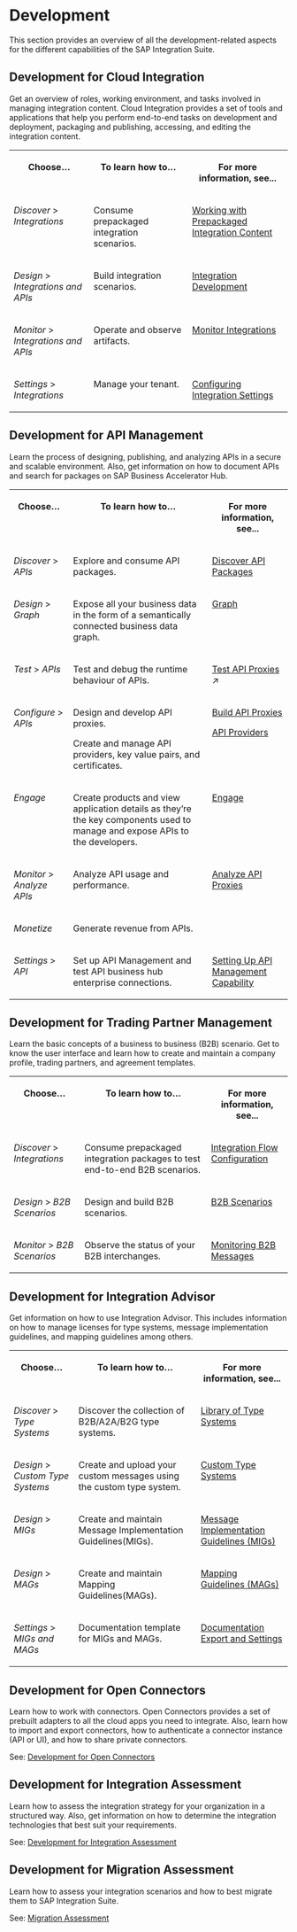 <!-- loiode1ae814218247c6bac4975cb486e431 -->

# Development

This section provides an overview of all the development-related aspects for the different capabilities of the SAP Integration Suite.



<a name="loiode1ae814218247c6bac4975cb486e431__section_Cloud_Integration"/>

## Development for Cloud Integration

Get an overview of roles, working environment, and tasks involved in managing integration content. Cloud Integration provides a set of tools and applications that help you perform end-to-end tasks on development and deployment, packaging and publishing, accessing, and editing the integration content.


<table>
<tr>
<th valign="top">

Choose…

</th>
<th valign="top">

To learn how to…

</th>
<th valign="top">

For more information, see...

</th>
</tr>
<tr>
<td valign="top">

*Discover* \> *Integrations* 

</td>
<td valign="top">

Consume prepackaged integration scenarios.

</td>
<td valign="top">

[Working with Prepackaged Integration Content](working-with-prepackaged-integration-content-bd2ed3e.md)

</td>
</tr>
<tr>
<td valign="top">

*Design* \> *Integrations and APIs* 

</td>
<td valign="top">

Build integration scenarios.

</td>
<td valign="top">

[Integration Development](integration-development-b18936e.md)

</td>
</tr>
<tr>
<td valign="top">

*Monitor* \> *Integrations and APIs* 

</td>
<td valign="top">

Operate and observe artifacts.

</td>
<td valign="top">

[Monitor Integrations](monitor-integrations-05446d0.md)

</td>
</tr>
<tr>
<td valign="top">

*Settings* \> *Integrations* 

</td>
<td valign="top">

Manage your tenant.

</td>
<td valign="top">

[Configuring Integration Settings](IntegrationSettings/configuring-integration-settings-98091f7.md)

</td>
</tr>
</table>



<a name="loiode1ae814218247c6bac4975cb486e431__section_APIM"/>

## Development for API Management

Learn the process of designing, publishing, and analyzing APIs in a secure and scalable environment. Also, get information on how to document APIs and search for packages on SAP Business Accelerator Hub.


<table>
<tr>
<th valign="top">

Choose…

</th>
<th valign="top">

To learn how to…

</th>
<th valign="top">

For more information, see...

</th>
</tr>
<tr>
<td valign="top">

*Discover* \> *APIs* 

</td>
<td valign="top">

Explore and consume API packages.

</td>
<td valign="top">

[Discover API Packages](discover-api-packages-5cb804c.md)

</td>
</tr>
<tr>
<td valign="top">

*Design* \> *Graph* 

</td>
<td valign="top">

Expose all your business data in the form of a semantically connected business data graph.

</td>
<td valign="top">

[Graph](https://help.sap.com/docs/graph) 

</td>
</tr>
<tr>
<td valign="top">

*Test* \> *APIs* 

</td>
<td valign="top">

Test and debug the runtime behaviour of APIs.

</td>
<td valign="top">

[Test API Proxies](https://help.sap.com/viewer/4425026877144cc2b15505ed30215167/IAT/en-US/3ba6151391bc474b9f1fa69455f65e3b.html "Use the API Test Console to test the runtime behavior of the API proxies.") :arrow_upper_right:

</td>
</tr>
<tr>
<td valign="top">

*Configure* \> *APIs* 

</td>
<td valign="top">

Design and develop API proxies.

Create and manage API providers, key value pairs, and certificates.

</td>
<td valign="top">

[Build API Proxies](build-api-proxies-74c042b.md)

[API Providers](api-providers-42e13b2.md)

</td>
</tr>
<tr>
<td valign="top">

*Engage* 

</td>
<td valign="top">

Create products and view application details as they’re the key components used to manage and expose APIs to the developers.

</td>
<td valign="top">

[Engage](engage-1036845.md)

</td>
</tr>
<tr>
<td valign="top">

*Monitor* \> *Analyze APIs* 

</td>
<td valign="top">

Analyze API usage and performance.

</td>
<td valign="top">

[Analyze API Proxies](analyze-api-proxies-7712c61.md)

</td>
</tr>
<tr>
<td valign="top">

*Monetize* 

</td>
<td valign="top">

Generate revenue from APIs.

</td>
<td valign="top">

 <?sap-ot O2O class="- topic/xref " href="fcdc89b5c4884d5e8cfb32c5914943ab.xml" text="" desc="" xtrc="xref:12" xtrf="file:/home/builder/src/dita-all/lze1710737251935/loiocc0ab4c7365e43bbbee9eae27deb32da_en-US/src/content/localization/en-us/de1ae814218247c6bac4975cb486e431.xml" output-class="" outputTopicFile="file:/home/builder/tp.net.sf.dita-ot/2.3/plugins/com.elovirta.dita.markdown_1.3.0/xsl/dita2markdownImpl.xsl" ?> 

</td>
</tr>
<tr>
<td valign="top">

*Settings* \> *API* 

</td>
<td valign="top">

Set up API Management and test API business hub enterprise connections.

</td>
<td valign="top">

[Setting Up API Management Capability](setting-up-api-management-capability-f34e86c.md)

</td>
</tr>
</table>



<a name="loiode1ae814218247c6bac4975cb486e431__section_TPM"/>

## Development for Trading Partner Management

Learn the basic concepts of a business to business \(B2B\) scenario. Get to know the user interface and learn how to create and maintain a company profile, trading partners, and agreement templates.


<table>
<tr>
<th valign="top">

Choose…

</th>
<th valign="top">

To learn how to…

</th>
<th valign="top">

For more information, see...

</th>
</tr>
<tr>
<td valign="top">

*Discover* \> *Integrations* 

</td>
<td valign="top">

Consume prepackaged integration packages to test end-to-end B2B scenarios.

</td>
<td valign="top">

[Integration Flow Configuration](integration-flow-configuration-0ff6229.md)

</td>
</tr>
<tr>
<td valign="top">

*Design* \> *B2B Scenarios* 

</td>
<td valign="top">

Design and build B2B scenarios.

</td>
<td valign="top">

[B2B Scenarios](b2b-scenarios-c55eb4d.md)

</td>
</tr>
<tr>
<td valign="top">

*Monitor* \> *B2B Scenarios* 

</td>
<td valign="top">

Observe the status of your B2B interchanges.

</td>
<td valign="top">

[Monitoring B2B Messages](monitoring-b2b-messages-b5e1fc9.md)

</td>
</tr>
</table>



<a name="loiode1ae814218247c6bac4975cb486e431__section_Integration_Advisor"/>

## Development for Integration Advisor

Get information on how to use Integration Advisor. This includes information on how to manage licenses for type systems, message implementation guidelines, and mapping guidelines among others.


<table>
<tr>
<th valign="top">

Choose…

</th>
<th valign="top">

To learn how to…

</th>
<th valign="top">

For more information, see...

</th>
</tr>
<tr>
<td valign="top">

*Discover* \> *Type Systems* 

</td>
<td valign="top">

Discover the collection of B2B/A2A/B2G type systems.

</td>
<td valign="top">

[Library of Type Systems](library-of-type-systems-740136b.md)

</td>
</tr>
<tr>
<td valign="top">

*Design* \> *Custom Type Systems* 

</td>
<td valign="top">

Create and upload your custom messages using the custom type system.

</td>
<td valign="top">

[Custom Type Systems](custom-type-systems-884bb25.md)

</td>
</tr>
<tr>
<td valign="top">

*Design* \> *MIGs* 

</td>
<td valign="top">

Create and maintain Message Implementation Guidelines\(MIGs\).

</td>
<td valign="top">

[Message Implementation Guidelines \(MIGs\)](message-implementation-guidelines-migs-f9f2bab.md)

</td>
</tr>
<tr>
<td valign="top">

*Design* \> *MAGs* 

</td>
<td valign="top">

Create and maintain Mapping Guidelines\(MAGs\).

</td>
<td valign="top">

[Mapping Guidelines \(MAGs\)](mapping-guidelines-mags-42124f4.md)

</td>
</tr>
<tr>
<td valign="top">

*Settings* \> *MIGs and MAGs* 

</td>
<td valign="top">

Documentation template for MIGs and MAGs.

</td>
<td valign="top">

[Documentation Export and Settings](documentation-export-and-settings-4c442af.md)

</td>
</tr>
</table>



<a name="loiode1ae814218247c6bac4975cb486e431__section_uhl_p4n_plb"/>

## Development for Open Connectors

Learn how to work with connectors. Open Connectors provides a set of prebuilt adapters to all the cloud apps you need to integrate. Also, learn how to import and export connectors, how to authenticate a connector instance \(API or UI\), and how to share private connectors.

See: [Development for Open Connectors](https://help.openconnectors.ext.hana.ondemand.com/home/working-with-elements)



<a name="loiode1ae814218247c6bac4975cb486e431__section_vxn_yth_5tb"/>

## Development for Integration Assessment

Learn how to assess the integration strategy for your organization in a structured way. Also, get information on how to determine the integration technologies that best suit your requirements.

See: [Development for Integration Assessment](https://help.sap.com/docs/CLOUD_INTEGRATION/36eacbcb75de48a48717090574ba16d0/310067e3e49342ddbe5a90c8f33a1910.html?version=Cloud)



<a name="loiode1ae814218247c6bac4975cb486e431__section_mcz_qrz_h5b"/>

## Development for Migration Assessment

Learn how to assess your integration scenarios and how to best migrate them to SAP Integration Suite.

See: [Migration Assessment](../migration-assessment-5c5e50e.md)

